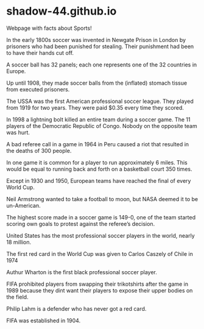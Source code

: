 # shadow-44.github.io
Webpage with facts about Sports!
<!DOCTYPE html>
<head>
  <title>Fun Sports Facts</title>
</head>
<body>
  <p>In the early 1800s soccer was invented in Newgate Prison in London by prisoners who had been punished for stealing. Their punishment had been to have their hands cut off.</p>
  <p>A soccer ball has 32 panels; each one represents one of the 32 countries in Europe.</p>
  <p>Up until 1908, they made soccer balls from the (inflated) stomach tissue from executed prisoners.</p>
  <p>The USSA was the first American professional soccer league. They played from 1919 for two years. They were paid $0.35 every time they scored.</p>
  <p>In 1998 a lightning bolt killed an entire team during a soccer game. The 11 players of the Democratic Republic of Congo. Nobody on the opposite team was hurt.</p>  
  <p>A bad referee call in a game in 1964 in Peru caused a riot that resulted in the deaths of 300 people.</p>
  <p>In one game it is common for a player to run approximately 6 miles. This would be equal to running back and forth on a basketball court 350 times.</P>
  <p>Except in 1930 and 1950, European teams have reached the final of every World Cup.</p>
  <p>Neil Armstrong wanted to take a football to moon, but NASA deemed it to be un-American.</p>
  <p>The highest score made in a soccer game is 149-0, one of the team started scoring own goals to protest against the referee’s decision.</p>
  <p>United States has the most professional soccer players in the world, nearly 18 million.</p>
  <p>The first red card in the World Cup was given to Carlos Caszely of Chile in 1974</p>
  <p>Authur Wharton is the first black professional soccer player.</p>
  <p>FIFA prohibited players from swapping their trikotshirts after the game in 1989 because they dint want their players to expose their upper bodies on the field.</p>
  <p>Philip Lahm is a defender who has never got a red card.</p>
  <p>FIFA was established in 1904.</p>
</body>
